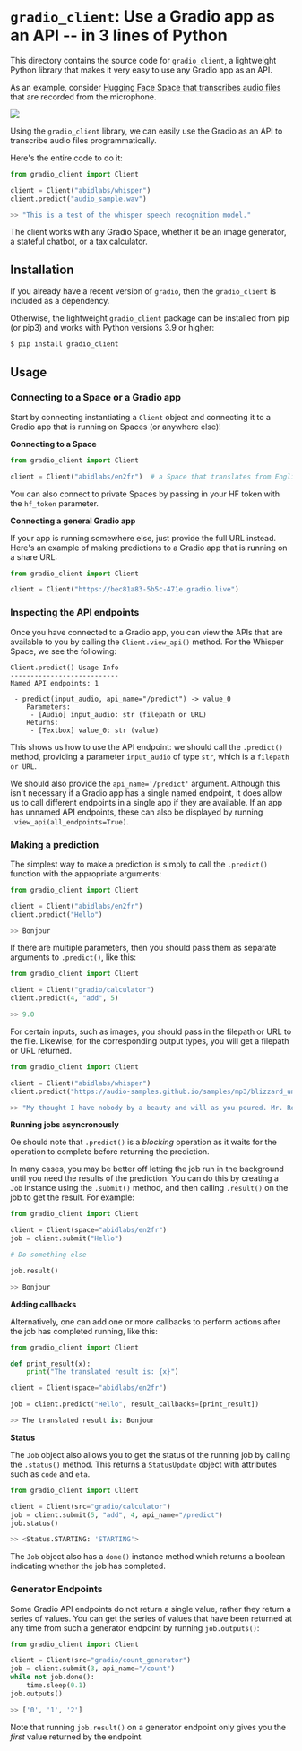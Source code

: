 # `gradio_client`: Use a Gradio app as an API -- in 3 lines of Python

This directory contains the source code for `gradio_client`, a lightweight Python library that makes it very easy to use any Gradio app as an API. 

As an example, consider [Hugging Face Space that transcribes audio files](https://huggingface.co/spaces/abidlabs/whisper) that are recorded from the microphone.

![](https://huggingface.co/datasets/huggingface/documentation-images/resolve/main/gradio-guides/whisper-screenshot.jpg)

Using the `gradio_client` library, we can easily use the Gradio as an API to transcribe audio files programmatically.

Here's the entire code to do it:

```python
from gradio_client import Client

client = Client("abidlabs/whisper") 
client.predict("audio_sample.wav")  

>> "This is a test of the whisper speech recognition model."
```

The client works with any Gradio Space, whether it be an image generator, a stateful chatbot, or a tax calculator.

## Installation

If you already have a recent version of `gradio`, then the `gradio_client` is included as a dependency. 

Otherwise, the lightweight `gradio_client` package can be installed from pip (or pip3) and works with Python versions 3.9 or higher:

```bash
$ pip install gradio_client
```

## Usage

### Connecting to a Space or a Gradio app

Start by connecting instantiating a `Client` object and connecting it to a Gradio app that is running on Spaces (or anywhere else)!

**Connecting to a Space**

```python
from gradio_client import Client

client = Client("abidlabs/en2fr")  # a Space that translates from English to French
```

You can also connect to private Spaces by passing in your HF token with the `hf_token` parameter.

**Connecting a general Gradio app**

If your app is running somewhere else, just provide the full URL instead. Here's an example of making predictions to a Gradio app that is running on a share URL:

```python
from gradio_client import Client

client = Client("https://bec81a83-5b5c-471e.gradio.live")
```

### Inspecting the API endpoints

Once you have connected to a Gradio app, you can view the APIs that are available to you by calling the `Client.view_api()` method. For the Whisper Space, we see the following:

```
Client.predict() Usage Info
---------------------------
Named API endpoints: 1

 - predict(input_audio, api_name="/predict") -> value_0
    Parameters:
     - [Audio] input_audio: str (filepath or URL)
    Returns:
     - [Textbox] value_0: str (value)
```

This shows us how to use the API endpoint: we should call the `.predict()` method, providing a parameter `input_audio` of type `str`, which is a `filepath or URL`. 

We should also provide the `api_name='/predict'` argument. Although this isn't necessary if a Gradio app has a single named endpoint, it does allow us to call different endpoints in a single app if they are available. If an app has unnamed API endpoints, these can also be displayed by running `.view_api(all_endpoints=True)`.


### Making a prediction

The simplest way to make a prediction is simply to call the `.predict()` function with the appropriate arguments:

```python
from gradio_client import Client

client = Client("abidlabs/en2fr")
client.predict("Hello")

>> Bonjour
```

If there are multiple parameters, then you should pass them as separate arguments to `.predict()`, like this:


```python
from gradio_client import Client

client = Client("gradio/calculator")
client.predict(4, "add", 5)

>> 9.0
```

For certain inputs, such as images, you should pass in the filepath or URL to the file. Likewise, for the corresponding output types, you will get a filepath or URL returned. 

```python
from gradio_client import Client

client = Client("abidlabs/whisper")
client.predict("https://audio-samples.github.io/samples/mp3/blizzard_unconditional/sample-0.mp3")

>> "My thought I have nobody by a beauty and will as you poured. Mr. Rochester is serve in that so don't find simpus, and devoted abode, to at might in a r—"
```


**Running jobs asyncronously**

Oe should note that `.predict()` is a *blocking* operation as it waits for the operation to complete before returning the prediction. 

In many cases, you may be better off letting the job run in the background until you need the results of the prediction. You can do this by creating a `Job` instance using the `.submit()` method, and then calling `.result()` on the job to get the result. For example:

```python
from gradio_client import Client

client = Client(space="abidlabs/en2fr")
job = client.submit("Hello")

# Do something else

job.result()

>> Bonjour
```

**Adding callbacks**

Alternatively, one can add one or more callbacks to perform actions after the job has completed running, like this:

```python
from gradio_client import Client

def print_result(x):
    print("The translated result is: {x}")

client = Client(space="abidlabs/en2fr")

job = client.predict("Hello", result_callbacks=[print_result])

>> The translated result is: Bonjour

```

**Status**

The `Job` object also allows you to get the status of the running job by calling the `.status()` method. This returns a `StatusUpdate` object with attributes such as `code` and `eta`. 

```py
from gradio_client import Client

client = Client(src="gradio/calculator")
job = client.submit(5, "add", 4, api_name="/predict")
job.status()

>> <Status.STARTING: 'STARTING'>
```

The `Job` object also has a `done()` instance method which returns a boolean indicating whether the job has completed.

### Generator Endpoints

Some Gradio API endpoints do not return a single value, rather they return a series of values. You can get the series of values that have been returned at any time from such a generator endpoint by running `job.outputs()`:

```py
from gradio_client import Client

client = Client(src="gradio/count_generator")
job = client.submit(3, api_name="/count")
while not job.done():
    time.sleep(0.1)
job.outputs()

>> ['0', '1', '2']
```

Note that running `job.result()` on a generator endpoint only gives you the *first* value returned by the endpoint. 